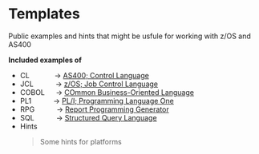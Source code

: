 # Templates

Public examples and hints that might be usfule for working with z/OS and AS400 

**Included examples of**
- CL  &emsp;&emsp;&emsp;    -&gt; [AS400; Control Language](https://www.ibm.com/docs/en/i/7.2?topic=programming-control-language)
- JCL &emsp; &nbsp;&emsp;   -&gt; [z/OS; Job Control Language](https://www.ibm.com/docs/en/zos-basic-skills?topic=sdsf-what-is-jcl)
- COBOL  &emsp;             -&gt; [COmmon Business-Oriented Language](https://www.ibm.com/docs/en/i/7.2?topic=languages-cobol)
- PL1  &emsp; &nbsp;&emsp;  -&gt; [PL/I; Programming Language One](https://www.ibm.com/products/pli-compiler-zos)
- RPG  &emsp; &nbsp;&emsp;  -&gt; [Report Programming Generator](https://www.ibm.com/docs/en/i/7.2?topic=languages-rpg)
- SQL  &emsp; &nbsp;&emsp;  -&gt; [Structured Query Language](https://www.ibm.com/docs/en/developer-for-zos/14.0?topic=support-what-is-sql)
- Hints
  >
  >  Some hints for platforms
  >







